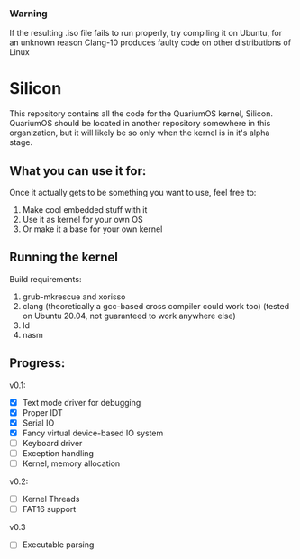 ### Warning
If the resulting .iso file fails to run properly, try compiling it on Ubuntu,
for an unknown reason Clang-10 produces faulty code on other distributions of Linux

# Silicon
This repository contains all the code for the QuariumOS kernel, Silicon.
QuariumOS should be located in another repository somewhere in this organization, but it will likely be so only when the kernel is in it's alpha stage.
## What you can use it for:
Once it actually gets to be something you want to use, feel free to:
1. Make cool embedded stuff with it
2. Use it as kernel for your own OS
3. Or make it a base for your own kernel

## Running the kernel
Build requirements:
1. grub-mkrescue and xorisso
2. clang (theoretically a gcc-based cross compiler could work too) (tested on Ubuntu 20.04, not guaranteed to work anywhere else)
3. ld
4. nasm

## Progress:
v0.1:
- [x] Text mode driver for debugging
- [x] Proper IDT
- [x] Serial IO
- [x] Fancy virtual device-based IO system
- [ ] Keyboard driver
- [ ] Exception handling
- [ ] Kernel, memory allocation

v0.2:
- [ ] Kernel Threads
- [ ] FAT16 support

v0.3
- [ ] Executable parsing
